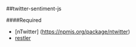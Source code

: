 ##twitter-sentiment-js

####Required

- [nTwitter] (https://npmjs.org/package/ntwitter)
- [restler](https://npmjs.org/package/restler)